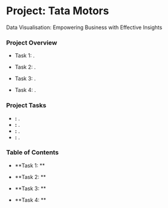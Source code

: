 # Project: Tata Motors
Data Visualisation: Empowering Business with Effective Insights

### Project Overview
* Task 1: .

* Task 2: .
    
* Task 3: .
 
* Task 4: .

### Project Tasks
* **:** .
* **:** .
* **:** .
* **:** . 

### Table of Contents

* **Task 1: **

* **Task 2: **

* **Task 3: **

* **Task 4: **
